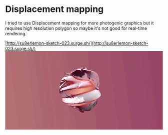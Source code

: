 # Displacement mapping

I tried to use Displacement mapping for more photogenic graphics but it requires high resolution polygon so maybe it's not good for real-time rendering.  

[http://su8erlemon-sketch-023.surge.sh/](http://su8erlemon-sketch-023.surge.sh/)
![alt tag](https://github.com/su8erlemon/sketch/blob/master/023/img.gif)